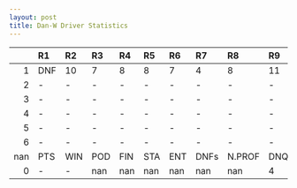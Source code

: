 ```yaml
---
layout: post 
title: Dan-W Driver Statistics
--- 
```


|     | R1   | R2   | R3   | R4   | R5   | R6   | R7   | R8     | R9   | R10   | R11   | R12   | Points   | Pos   |
|----:|:-----|:-----|:-----|:-----|:-----|:-----|:-----|:-------|:-----|:------|:------|:------|:---------|:------|
|   1 | DNF  | 10   | 7    | 8    | 8    | 7    | 4    | 8      | 11   | 15    | 12    | 4     | nan      | nan   |
|   2 | -    | -    | -    | -    | -    | -    | -    | -      | -    | -     | -     | -     | 0.0      | 24.0  |
|   3 | -    | -    | -    | -    | -    | -    | -    | -      | -    | -     | -     | -     | 0.0      | 32.0  |
|   4 | -    | -    | -    | -    | -    | -    | -    | -      | -    | -     | -     | -     | 0.0      | 35.0  |
|   5 | -    | -    | -    | -    | -    | -    | -    | -      | -    | -     | -     | -     | 0.0      | 34.0  |
|   6 | -    | -    | -    | -    | -    | -    | -    | -      | -    | -     | -     | -     | nan      | nan   |
| nan | PTS  | WIN  | POD  | FIN  | STA  | ENT  | DNFs | N.PROF | DNQ  | %FIN  | PPR   | BST   | CHA      | RNK   |
|   0 | -    | -    | nan  | nan  | nan  | nan  | nan  | nan    | 4    | -     | -     | -     | -        | -     |
